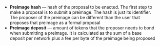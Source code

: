  - **Preimage hash** — hash of the proposal to be enacted. The first step to make a proposal is to submit a preimage. The hash is just its identifier. The proposer of the preimage can be different than the user that proposes that preimage as a formal proposal
 - **Preimage deposit** — amount of tokens that the proposer needs to bond when submitting a preimage. It is calculated as the sum of a base deposit per network plus a fee per byte of the preimage being proposed